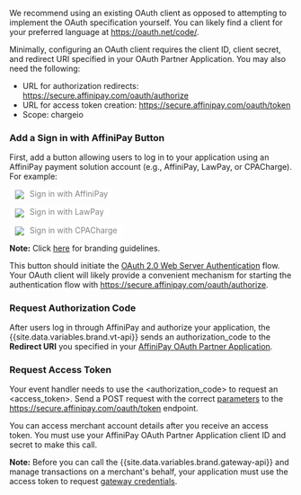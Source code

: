 We recommend using an existing OAuth client as opposed to attempting to implement the OAuth specification yourself. You can likely find a client for your preferred language at <a href="https://oauth.net/code/" target="&#95;blank">https://oauth.net/code/</a>.

Minimally, configuring an OAuth client requires the client ID, client secret, and redirect URI specified in your OAuth Partner Application. You may also need the following:

 - URL for authorization redirects: <span class="code-green">https://secure.affinipay.com/oauth/authorize</span>
 - URL for access token creation: <span class="code-green">https://secure.affinipay.com/oauth/token</span>
 - Scope: <span class="code-green">chargeio</span>

### Add a Sign in with AffiniPay Button

First, add a button allowing users to log in to your application using an AffiniPay payment solution account (e.g., AffiniPay, LawPay, or CPACharge). For example:

<a class="btn-large" style="background-color: #fff; color: gray; text-transform: none; padding-left: 10px; padding-right: 10px;"><img style="vertical-align: middle; padding-right: 10px;" src="../images/sign-in-affinipay-logo.png"/>Sign in with AffiniPay</a>

<a class="btn-large" style="background-color: #fff; color: gray; text-transform: none; padding-left: 10px; padding-right: 10px;"><img style="vertical-align: middle; padding-right: 10px;" src="../images/sign-in-lawpay-logo.png"/>Sign in with LawPay</a>

<a class="btn-large" style="background-color: #fff; color: gray; text-transform: none; padding-left: 10px; padding-right: 10px;"><img style="vertical-align: middle; padding-right: 10px;" src="../images/sign-in-cpacharge-logo.png"/>Sign in with CPACharge</a>

<span class="panel-note"><b>Note:</b> Click [here](../resources/branding-guidelines.html) for branding guidelines.</span>

This button should initiate the [OAuth 2.0 Web Server Authentication](../basics/authentication.html#web-server) flow. Your OAuth client will likely provide a convenient mechanism for starting the authentication flow with <span class="code-green">https://secure.affinipay.com/oauth/authorize</span>.

### Request Authorization Code

After users log in through AffiniPay and authorize your application, the {{site.data.variables.brand.vt-api}} sends an <span class="code-green">authorization_code</span> to the **Redirect URI** you specified in your [AffiniPay OAuth Partner Application](../guides/app-dev-getting-started.html#configure-your-partner-application).

### Request Access Token

Your event handler needs to use the <span class="code-green">&lt;authorization_code&gt;</span> to request an <span class="code-green">&lt;access_token&gt;</span>. Send a <span class="api-operation">POST</span> request with the correct <a href="../reference/api.html#RequestanAccessToken" target="&#95;blank">parameters</a> to the <span class="code-green">https://secure.affinipay.com/oauth/token</span> endpoint.

You can access merchant account details after you receive an access token. You must use your AffiniPay OAuth Partner Application client ID and secret to make this call.

<span class="panel-note"><b>Note:</b> Before you can call the {{site.data.variables.brand.gateway-api}} and manage transactions on a merchant's behalf, your application must use the access token to request [gateway credentials](../guides/app-dev-getting-started.html#request-gateway-credentials).</span>
